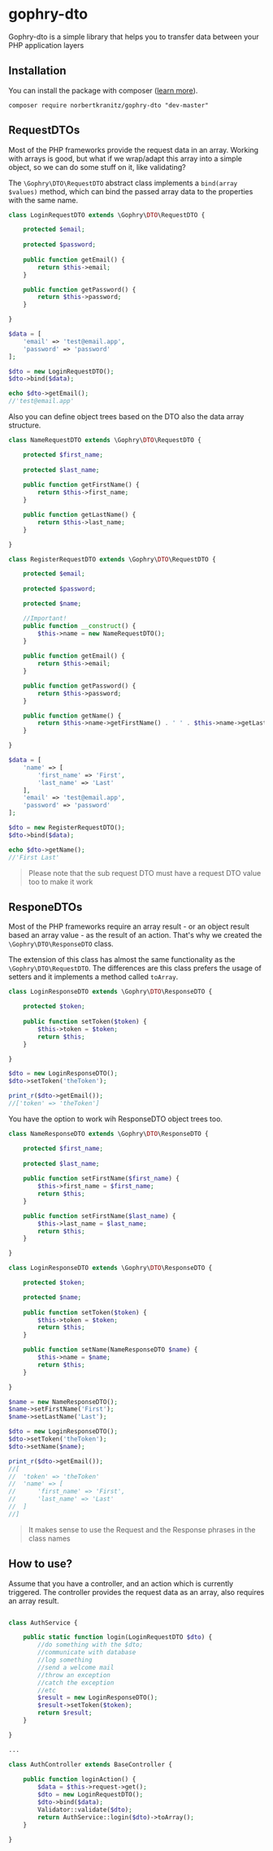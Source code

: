 # gophry-dto

Gophry-dto is a simple library that helps you to transfer data between your PHP application layers

## Installation

You can install the package with composer ([learn more](https://getcomposer.org/doc/01-basic-usage.md)).

```
composer require norbertkranitz/gophry-dto "dev-master"
```

## RequestDTOs

Most of the PHP frameworks provide the request data in an array. Working with arrays is good, but what if we wrap/adapt this array into a simple object, so we can do some stuff on it, like validating?

The ```\Gophry\DTO\RequestDTO``` abstract class implements a ```bind(array $values)``` method, which can bind the passed array data to the properties with the same name.

```PHP
class LoginRequestDTO extends \Gophry\DTO\RequestDTO {

    protected $email;
    
    protected $password;
        
    public function getEmail() {
        return $this->email;
    }

    public function getPassword() {
        return $this->password;
    }

}

$data = [
    'email' => 'test@email.app',
    'password' => 'password'
];

$dto = new LoginRequestDTO();
$dto->bind($data);

echo $dto->getEmail(); 
//'test@email.app'

```

Also you can define object trees based on the DTO also the data array structure.

```PHP
class NameRequestDTO extends \Gophry\DTO\RequestDTO {

    protected $first_name;
    
    protected $last_name;
        
    public function getFirstName() {
        return $this->first_name;
    }

    public function getLastName() {
        return $this->last_name;
    }

}

class RegisterRequestDTO extends \Gophry\DTO\RequestDTO {

    protected $email;
    
    protected $password;

    protected $name;

    //Important!
    public function __construct() {
        $this->name = new NameRequestDTO();
    }
        
    public function getEmail() {
        return $this->email;
    }

    public function getPassword() {
        return $this->password;
    }

    public function getName() {
        return $this->name->getFirstName() . ' ' . $this->name->getLastName();
    }

}

$data = [
    'name' => [
        'first_name' => 'First',
        'last_name' => 'Last'
    ],
    'email' => 'test@email.app',
    'password' => 'password'
];

$dto = new RegisterRequestDTO();
$dto->bind($data);

echo $dto->getName(); 
//'First Last'
```

> Please note that the sub request DTO must have a request DTO value too to make it work

## ResponeDTOs

Most of the PHP frameworks require an array result - or an object result based an array value - as the result of an action. That's why we created the ```\Gophry\DTO\ResponseDTO``` class.

The extension of this class has almost the same functionality as the ```\Gophry\DTO\RequestDTO```. The differences are this class prefers the usage of setters and it implements a method called ```toArray```.

```PHP
class LoginResponseDTO extends \Gophry\DTO\ResponseDTO {

    protected $token;
    
    public function setToken($token) {
        $this->token = $token;
        return $this;
    }

}

$dto = new LoginResponseDTO();
$dto->setToken('theToken');

print_r($dto->getEmail()); 
//['token' => 'theToken']
```

You have the option to work wih ResponseDTO object trees too.


```PHP
class NameResponseDTO extends \Gophry\DTO\ResponseDTO {

    protected $first_name;
    
    protected $last_name;
        
    public function setFirstName($first_name) {
        $this->first_name = $first_name;
        return $this;
    }

    public function setFirstName($last_name) {
        $this->last_name = $last_name;
        return $this;
    }

}

class LoginResponseDTO extends \Gophry\DTO\ResponseDTO {

    protected $token;

    protected $name;
    
    public function setToken($token) {
        $this->token = $token;
        return $this;
    }

    public function setName(NameResponseDTO $name) {
        $this->name = $name;
        return $this;
    }

}

$name = new NameResponseDTO();
$name->setFirstName('First');
$name->setLastName('Last');

$dto = new LoginResponseDTO();
$dto->setToken('theToken');
$dto->setName($name);

print_r($dto->getEmail()); 
//[
//  'token' => 'theToken'
//  'name' => [
//      'first_name' => 'First',
//      'last_name' => 'Last'
//  ]
//]
```

> It makes sense to use the Request and the Response phrases in the class names 

## How to use?

Assume that you have a controller, and an action which is currently triggered. The controller provides the request data as an array, also requires an array result. 

```PHP

class AuthService {

    public static function login(LoginRequestDTO $dto) {
        //do something with the $dto;
        //communicate with database
        //log something
        //send a welcome mail
        //throw an exception
        //catch the exception
        //etc
        $result = new LoginResponseDTO();
        $result->setToken($token);
        return $result;
    }

}

...

class AuthController extends BaseController {
    
    public function loginAction() {
        $data = $this->request->get();
        $dto = new LoginRequestDTO();
        $dto->bind($data);
        Validator::validate($dto);
        return AuthService::login($dto)->toArray();
    }

}
```
